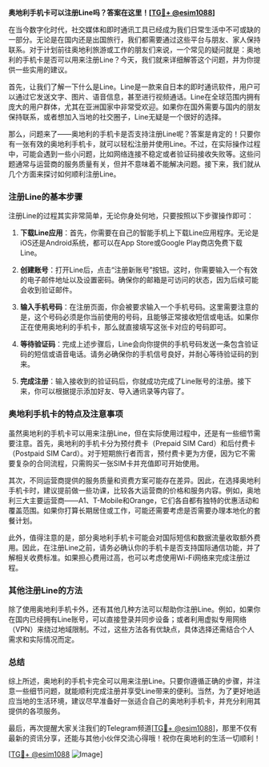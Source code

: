 **奥地利手机卡可以注册Line吗？答案在这里！[[TG💪+ @esim1088](https://t.me/s/esim1088)]**

在当今数字化时代，社交媒体和即时通讯工具已经成为我们日常生活中不可或缺的一部分。无论是在国内还是出国旅行，我们都需要通过这些平台与朋友、家人保持联系。对于计划前往奥地利旅游或工作的朋友们来说，一个常见的疑问就是：奥地利的手机卡是否可以用来注册Line？今天，我们就来详细解答这个问题，并为你提供一些实用的建议。

首先，让我们了解一下什么是Line。Line是一款来自日本的即时通讯软件，用户可以通过它发送文字、图片、语音信息，甚至进行视频通话。Line在全球范围内拥有庞大的用户群体，尤其在亚洲国家中非常受欢迎。如果你在国外需要与国内的朋友保持联系，或者想加入当地的社交圈子，Line无疑是一个很好的选择。

那么，问题来了——奥地利的手机卡是否支持注册Line呢？答案是肯定的！只要你有一张有效的奥地利手机卡，就可以轻松注册并使用Line。不过，在实际操作过程中，可能会遇到一些小问题，比如网络连接不稳定或者验证码接收失败等。这些问题通常与运营商的服务质量有关，但并不意味着不能解决问题。接下来，我们就从几个方面来探讨如何顺利注册Line。

### 注册Line的基本步骤

注册Line的过程其实非常简单，无论你身处何地，只要按照以下步骤操作即可：

1. **下载Line应用**：首先，你需要在自己的智能手机上下载Line应用程序。无论是iOS还是Android系统，都可以在App Store或Google Play商店免费下载Line。

2. **创建账号**：打开Line后，点击“注册新账号”按钮。这时，你需要输入一个有效的电子邮件地址以及设置密码。确保你的邮箱是可访问的状态，因为后续可能会收到验证邮件。

3. **输入手机号码**：在注册页面，你会被要求输入一个手机号码。这里需要注意的是，这个号码必须是你当前使用的号码，且能够正常接收短信或电话。如果你正在使用奥地利的手机卡，那么就直接填写这张卡对应的号码即可。

4. **等待验证码**：完成上述步骤后，Line会向你提供的手机号码发送一条包含验证码的短信或语音电话。请务必确保你的手机信号良好，并耐心等待验证码的到来。

5. **完成注册**：输入接收到的验证码后，你就成功完成了Line账号的注册。接下来，你可以根据提示添加好友、导入通讯录等内容了。

### 奥地利手机卡的特点及注意事项

虽然奥地利的手机卡可以用来注册Line，但在实际使用过程中，还是有一些细节需要注意。首先，奥地利的手机卡分为预付费卡（Prepaid SIM Card）和后付费卡（Postpaid SIM Card）。对于短期旅行者而言，预付费卡更为方便，因为它不需要复杂的合同流程，只需购买一张SIM卡并充值即可开始使用。

其次，不同运营商提供的服务质量和资费方案可能存在差异。因此，在选择奥地利手机卡时，建议提前做一些功课，比较各大运营商的价格和服务内容。例如，奥地利三大主要运营商——A1、T-Mobile和Orange，它们各自都有独特的优惠活动和覆盖范围。如果你打算长期居住或工作，可能还需要考虑是否需要办理本地化的套餐计划。

此外，值得注意的是，部分奥地利手机卡可能会对国际短信和数据流量收取额外费用。因此，在注册Line之前，请务必确认你的手机卡是否支持国际通信功能，并了解相关收费标准。如果担心费用过高，也可以考虑使用Wi-Fi网络来完成注册过程。

### 其他注册Line的方法

除了使用奥地利手机卡外，还有其他几种方法可以帮助你注册Line。例如，如果你在国内已经拥有Line账号，可以直接登录并同步设备；或者利用虚拟专用网络（VPN）来绕过地域限制。不过，这些方法各有优缺点，具体选择还需结合个人需求和实际情况而定。

### 总结

综上所述，奥地利的手机卡完全可以用来注册Line。只要你遵循正确的步骤，并注意一些细节问题，就能顺利完成注册并享受Line带来的便利。当然，为了更好地适应当地的生活环境，建议尽早准备好一张适合自己的奥地利手机卡，并充分利用其提供的各项服务。

最后，再次提醒大家关注我们的Telegram频道[[TG💪+ @esim1088](https://t.me/s/esim1088)]，那里不仅有最新的资讯分享，还能与其他小伙伴交流心得哦！祝你在奥地利的生活一切顺利！

[[TG💪+ @esim1088](https://t.me/s/esim1088) ![Image](https://i.postimg.cc/4NQfJmqS/Snipaste-2025-05-13-00-14-12.png)]